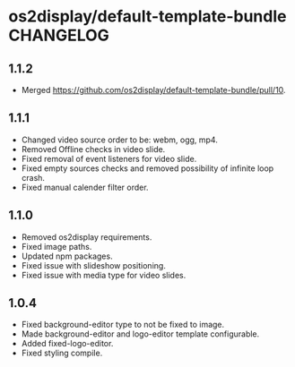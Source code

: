 # os2display/default-template-bundle CHANGELOG

## 1.1.2

* Merged https://github.com/os2display/default-template-bundle/pull/10.

## 1.1.1

* Changed video source order to be: webm, ogg, mp4.
* Removed Offline checks in video slide.
* Fixed removal of event listeners for video slide.
* Fixed empty sources checks and removed possibility of infinite loop crash.
* Fixed manual calender filter order.

## 1.1.0

* Removed os2display requirements.
* Fixed image paths.
* Updated npm packages.
* Fixed issue with slideshow positioning.
* Fixed issue with media type for video slides.

## 1.0.4

* Fixed background-editor type to not be fixed to image.
* Made background-editor and logo-editor template configurable.
* Added fixed-logo-editor.
* Fixed styling compile.
